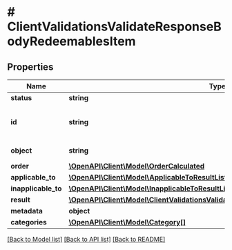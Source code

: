 # # ClientValidationsValidateResponseBodyRedeemablesItem

## Properties

Name | Type | Description | Notes
------------ | ------------- | ------------- | -------------
**status** | **string** |  | [optional]
**id** | **string** | Redeemable ID, i.e. the voucher code. | [optional]
**object** | **string** | Redeemable&#39;s object type. | [optional]
**order** | [**\OpenAPI\Client\Model\OrderCalculated**](OrderCalculated.md) |  | [optional]
**applicable_to** | [**\OpenAPI\Client\Model\ApplicableToResultList**](ApplicableToResultList.md) |  | [optional]
**inapplicable_to** | [**\OpenAPI\Client\Model\InapplicableToResultList**](InapplicableToResultList.md) |  | [optional]
**result** | [**\OpenAPI\Client\Model\ClientValidationsValidateResponseBodyRedeemablesItemResult**](ClientValidationsValidateResponseBodyRedeemablesItemResult.md) |  | [optional]
**metadata** | **object** |  | [optional]
**categories** | [**\OpenAPI\Client\Model\Category[]**](Category.md) |  | [optional]

[[Back to Model list]](../../README.md#models) [[Back to API list]](../../README.md#endpoints) [[Back to README]](../../README.md)
